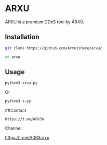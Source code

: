 # ARXU
ARXU is a premium DDoS tool by ĀRXŪ. 

## Installation

```bash
git clone https://github.com/Arxuishere/arxu/
```
```bash
cd arxu
```
## Usage

```python
python3 arxu.py
```
Or

```python
python3 a.py
```
##Contact
```
https://t.me/A0R3A
```
Channel:

https://t.me/A0R3arxu
